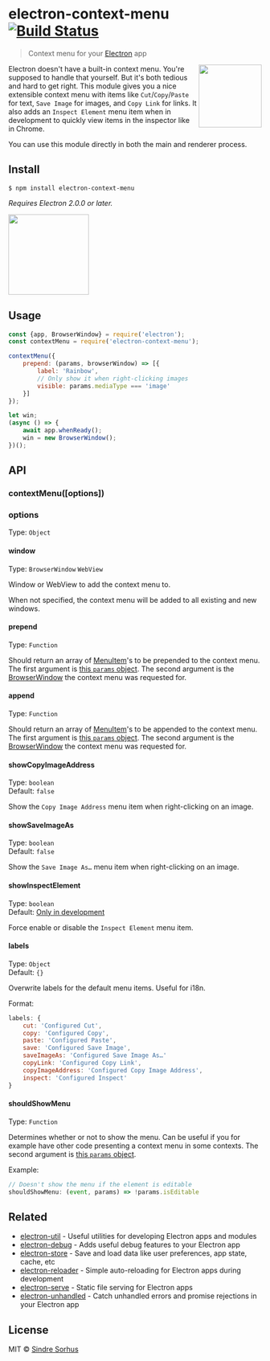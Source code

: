 # electron-context-menu [![Build Status](https://travis-ci.org/sindresorhus/electron-context-menu.svg?branch=master)](https://travis-ci.org/sindresorhus/electron-context-menu)

> Context menu for your [Electron](https://electronjs.org) app

<img src="screenshot.png" width="125" align="right">

Electron doesn't have a built-in context menu. You're supposed to handle that yourself. But it's both tedious and hard to get right. This module gives you a nice extensible context menu with items like `Cut`/`Copy`/`Paste` for text, `Save Image` for images, and `Copy Link` for links. It also adds an `Inspect Element` menu item when in development to quickly view items in the inspector like in Chrome.

You can use this module directly in both the main and renderer process.


## Install

```
$ npm install electron-context-menu
```

*Requires Electron 2.0.0 or later.*

<a href="https://www.patreon.com/sindresorhus">
	<img src="https://c5.patreon.com/external/logo/become_a_patron_button@2x.png" width="160">
</a>


## Usage

```js
const {app, BrowserWindow} = require('electron');
const contextMenu = require('electron-context-menu');

contextMenu({
	prepend: (params, browserWindow) => [{
		label: 'Rainbow',
		// Only show it when right-clicking images
		visible: params.mediaType === 'image'
	}]
});

let win;
(async () => {
	await app.whenReady();
	win = new BrowserWindow();
})();
```


## API

### contextMenu([options])

### options

Type: `Object`

#### window

Type: `BrowserWindow` `WebView`<br>

Window or WebView to add the context menu to.

When not specified, the context menu will be added to all existing and new windows.

#### prepend

Type: `Function`

Should return an array of [MenuItem](https://electronjs.org/docs/api/menu-item)'s to be prepended to the context menu. The first argument is [this `params` object](https://electronjs.org/docs/api/web-contents#event-context-menu). The second argument is the [BrowserWindow](https://electronjs.org/docs/api/browser-window) the context menu was requested for.

#### append

Type: `Function`

Should return an array of [MenuItem](https://electronjs.org/docs/api/menu-item)'s to be appended to the context menu. The first argument is [this `params` object](https://electronjs.org/docs/api/web-contents#event-context-menu). The second argument is the [BrowserWindow](https://electronjs.org/docs/api/browser-window) the context menu was requested for.

#### showCopyImageAddress

Type: `boolean`<br>
Default: `false`

Show the `Copy Image Address` menu item when right-clicking on an image.

#### showSaveImageAs

Type: `boolean`<br>
Default: `false`

Show the `Save Image As…` menu item when right-clicking on an image.

#### showInspectElement

Type: `boolean`<br>
Default: [Only in development](https://github.com/sindresorhus/electron-is-dev)

Force enable or disable the `Inspect Element` menu item.

#### labels

Type: `Object`<br>
Default: `{}`

Overwrite labels for the default menu items. Useful for i18n.

Format:

```js
labels: {
	cut: 'Configured Cut',
	copy: 'Configured Copy',
	paste: 'Configured Paste',
	save: 'Configured Save Image',
	saveImageAs: 'Configured Save Image As…'
	copyLink: 'Configured Copy Link',
	copyImageAddress: 'Configured Copy Image Address',
	inspect: 'Configured Inspect'
}
```

#### shouldShowMenu

Type: `Function`

Determines whether or not to show the menu. Can be useful if you for example have other code presenting a context menu in some contexts. The second argument is [this `params` object](https://electronjs.org/docs/api/web-contents#event-context-menu).

Example:

```js
// Doesn't show the menu if the element is editable
shouldShowMenu: (event, params) => !params.isEditable
```

## Related

- [electron-util](https://github.com/sindresorhus/electron-util) - Useful utilities for developing Electron apps and modules
- [electron-debug](https://github.com/sindresorhus/electron-debug) - Adds useful debug features to your Electron app
- [electron-store](https://github.com/sindresorhus/electron-store) - Save and load data like user preferences, app state, cache, etc
- [electron-reloader](https://github.com/sindresorhus/electron-reloader) - Simple auto-reloading for Electron apps during development
- [electron-serve](https://github.com/sindresorhus/electron-serve) - Static file serving for Electron apps
- [electron-unhandled](https://github.com/sindresorhus/electron-unhandled) - Catch unhandled errors and promise rejections in your Electron app


## License

MIT © [Sindre Sorhus](https://sindresorhus.com)
